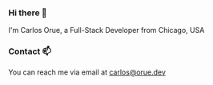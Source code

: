 ### Hi there 👋

I'm Carlos Orue, a Full-Stack Developer from Chicago, USA

### Contact 📫

You can reach me via email at [carlos@orue.dev](mailto:carlos@orue.dev)
